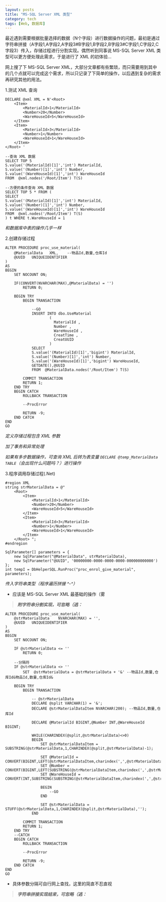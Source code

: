 ```yaml
---
layout: posts
title: "MS-SQL Server XML 类型"
category: tech
tags: [Web, 数据库]
---
```


最近遇到需要根据批量选择的数据（N个字段）进行数据操作的问题，最初是通过字符串拼接（A字段1,A字段2,A字段3#B字段1,B字段2,B字段3#C字段1,C字段2,C字段3）传入，存储过程进行分割实现。偶然听到同事说 MS-SQL Server XML 类型可以更方便处理此需求，于是进行了 XML 的初体验...

<!--break-->

网上搜了下 MS-SQL Server XML，大部分文章都有些繁琐，而只需要用到其中的几个点就可以完成这个需求，所以只记录了下简单的操作，以后遇到复杂的需求再研究其他的用法。

1.测试 XML 查询
	
	DECLARE @xml XML = N'<Root>   
		<Item>
			<MaterialId>1</MaterialId>
			<Number>20</Number>
			<WareHouseId>5</WareHouseId>
		</Item>
		<Item>
			<MaterialId>3</MaterialId>
			<Number>1</Number>
			<WareHouseId>1</WareHouseId>
		</Item>
	</Root> '

	--查询 XML 数据
	SELECT TOP 5
	S.value('(MaterialId)[1]','int') MaterialId, 
	S.value('(Number)[1]','int') Number,
	S.value('(WareHouseId)[1]','int') WareHouseId 
	FROM  @xml.nodes('/Root/Item') T(S)
	
	--方便的条件查询 XML 数据
	SELECT TOP 5 * FROM (
	SELECT
	S.value('(MaterialId)[1]','int') MaterialId, 
	S.value('(Number)[1]','int') Number,
	S.value('(WareHouseId)[1]','int') WareHouseId 
	FROM  @xml.nodes('/Root/Item') T(S)
	) t WHERE t.WareHouseId = 1

*和数据库中表的操作几乎一样*

2.创建存储过程

	ALTER PROCEDURE proc_use_material(
		@MaterialData	XML,	--物品Id,数量,仓库Id
		@UUID	UNIQUEIDENTIFIER
	)
	AS 
	BEGIN
		SET NOCOUNT ON;

		IF(CONVERT(NVARCHAR(MAX),@MaterialData) = '')
			RETURN 0;

		BEGIN TRY
			BEGIN TRANSACTION
				
				--GO
				INSERT INTO dbo.UseMaterial
						( 
						  MaterialId ,
						  Number ,
						  WareHouseId ,
						  CreatTime ,
						  CreatUUID 
						)
				SELECT 
				S.value('(MaterialId)[1]','bigint') MaterialId, 
				S.value('(Number)[1]','int') Number,
				S.value('(WareHouseId)[1]','bigint') WareHouseId,
				GETDATE(),@UUID
				FROM  @MaterialData.nodes('/Root/Item') T(S)
				
			COMMIT TRANSACTION
			RETURN 1;
		END TRY
		BEGIN CATCH
			ROLLBACK TRANSACTION

			--ProcError

			RETURN -9;
		END CATCH
	END
	GO

*定义存储过程包含 XML 参数*

*加了事务和异常处理*

*如果有多步数据操作，可查询 XML 后转为表变量 `DECLARE @temp_MaterialData TABLE`（会出现什么问题吗？）进行操作*

3.程序调用存储过程(.Net)

	#region XML
	string strMaterialData = @"
		<Root>   
			<Item>
				<MaterialId>1</MaterialId>
				<Number>20</Number>
				<WareHouseId>5</WareHouseId>
			</Item>
			<Item>
				<MaterialId>3</MaterialId>
				<Number>1</Number>
				<WareHouseId>1</WareHouseId>
			</Item>
		</Root> ";
	#endregion

	SqlParameter[] parameters = {
		new SqlParameter("@MaterialData", strMaterialData),
		new SqlParameter("@UUID", '00000000-0000-0000-0000-000000000000')
	};
	int tempI = DbHelperSQL.RunProc("proc_enrol_give_material", parameters);

*传入字符串类型（程序遍历拼接 ^-^）*

- 应该是 MS-SQL Server XML 最基础的操作（雾


> ***附字符串分割实现，可忽略（逃：***

	ALTER PROCEDURE proc_use_material(
		@strMaterialData	NVARCHAR(MAX) = '',
		@UUID	UNIQUEIDENTIFIER
	)
	AS
	BEGIN
		SET NOCOUNT ON;

		IF @strMaterialData <= ''
			RETURN 0;

		--分隔符
		IF @strMaterialData <> ''
			SET  @strMaterialData = @strMaterialData + '&' --物品Id,数量,仓库Id&物品Id,数量,仓库Id&

		BEGIN TRY
			BEGIN TRANSACTION

				-- @strMaterialData
				DECLARE @split VARCHAR(1) = '&';
				DECLARE @strMaterialDataItem NVARCHAR(200); --物品Id,数量,仓库Id

				DECLARE @MaterialId BIGINT,@Number INT,@WareHouseId BIGINT;

				WHILE(CHARINDEX(@split,@strMaterialData)<>0)
				BEGIN
					SET @strMaterialDataItem = SUBSTRING(@strMaterialData,1,CHARINDEX(@split,@strMaterialData)-1);

					SET @MaterialId = CONVERT(BIGINT,LEFT(@strMaterialDataItem,charindex(',',@strMaterialDataItem,1)-1));
					SET @Number = CONVERT(BIGINT,LEFT(SUBSTRING(@strMaterialDataItem,charindex(',',@strMaterialDataItem,1)+1,len(@strMaterialDataItem)),CHARINDEX(',',SUBSTRING(@strMaterialDataItem,charindex(',',@strMaterialDataItem,1)+1,len(@strMaterialDataItem)),1)-1));
					SET @WareHouseId = CONVERT(INT,SUBSTRING(SUBSTRING(@strMaterialDataItem,charindex(',',@strMaterialDataItem,1)+1,len(@strMaterialDataItem)),charindex(',',SUBSTRING(@strMaterialDataItem,charindex(',',@strMaterialDataItem,1)+1,len(@strMaterialDataItem)),1)+1,len(@strMaterialDataItem)));

					BEGIN
						--GO
					END

					SET @strMaterialData = STUFF(@strMaterialData,1,CHARINDEX(@split,@strMaterialData),'');
				END

			COMMIT TRANSACTION
			RETURN 1;
		END TRY
		--CATCH
		BEGIN CATCH
			ROLLBACK TRANSACTION

			--ProcError

			RETURN -9;
		END CATCH
	END
	GO

- 具体参数分隔可自行网上查找，这里的简直不忍直视

> ***字符串拼接实现结束，可忽略（逃：***

